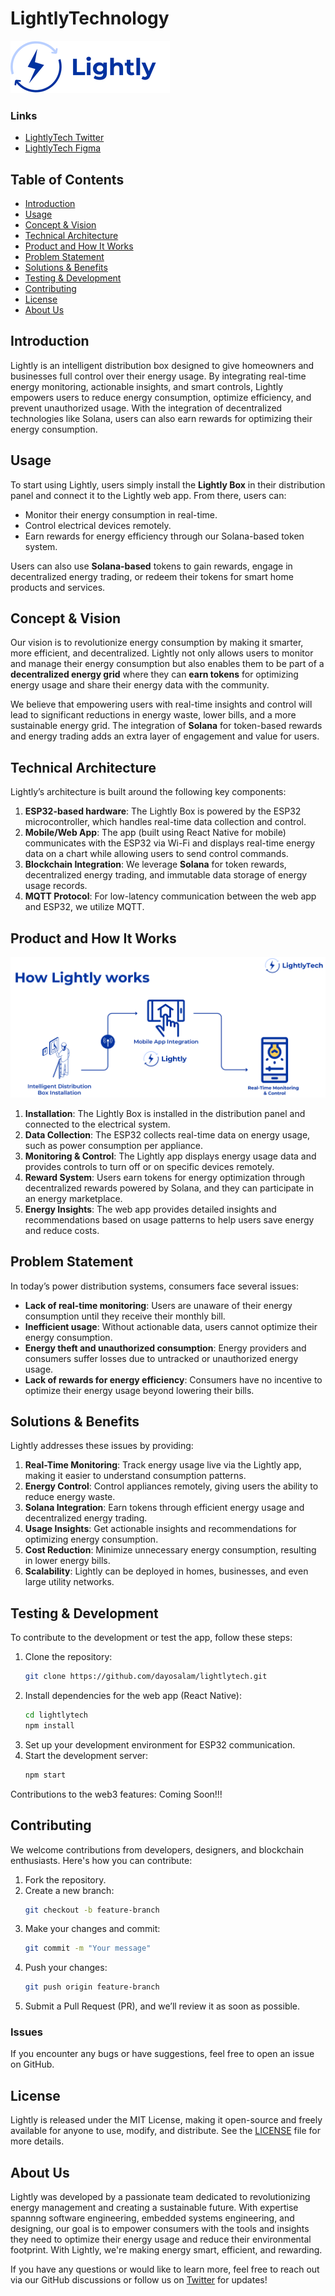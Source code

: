 # LightlyTechnology

![LightlyTechnology!](/assets/images/Lightly.png "LightlyTechnology")

### Links
- [LightlyTech Twitter](https://x.com/lightlytec)
- [LightlyTech Figma](https://www.figma.com/design/sF4cpXZkiBNWwJZbzwSN0W/Lightly?node-id=5-165&node-type=canvas&t=waYj3GG4OgGEk6wL-0)

## Table of Contents

- [Introduction](#introduction)
- [Usage](#usage)
- [Concept & Vision](#concept--vision)
- [Technical Architecture](#technical-architecture)
- [Product and How It Works](#product-and-how-it-works)
- [Problem Statement](#problem-statement)
- [Solutions & Benefits](#solutions--benefits)
- [Testing & Development](#testing--development)
- [Contributing](#contributing)
- [License](#license)
- [About Us](#about-us)


## **Introduction**
Lightly is an intelligent distribution box designed to give homeowners and businesses full control over their energy usage. By integrating real-time energy monitoring, actionable insights, and smart controls, Lightly empowers users to reduce energy consumption, optimize efficiency, and prevent unauthorized usage. With the integration of decentralized technologies like Solana, users can also earn rewards for optimizing their energy consumption.

## **Usage**
To start using Lightly, users simply install the **Lightly Box** in their distribution panel and connect it to the Lightly web app. From there, users can:
- Monitor their energy consumption in real-time.
- Control electrical devices remotely.
- Earn rewards for energy efficiency through our Solana-based token system.

Users can also use **Solana-based** tokens to gain rewards, engage in decentralized energy trading, or redeem their tokens for smart home products and services.

## **Concept & Vision**
Our vision is to revolutionize energy consumption by making it smarter, more efficient, and decentralized. Lightly not only allows users to monitor and manage their energy consumption but also enables them to be part of a **decentralized energy grid** where they can **earn tokens** for optimizing energy usage and share their energy data with the community.

We believe that empowering users with real-time insights and control will lead to significant reductions in energy waste, lower bills, and a more sustainable energy grid. The integration of **Solana** for token-based rewards and energy trading adds an extra layer of engagement and value for users.

## **Technical Architecture**
Lightly’s architecture is built around the following key components:
1. **ESP32-based hardware**: The Lightly Box is powered by the ESP32 microcontroller, which handles real-time data collection and control.
2. **Mobile/Web App**: The app (built using React Native for mobile) communicates with the ESP32 via Wi-Fi and displays real-time energy data on a chart while allowing users to send control commands.
3. **Blockchain Integration**: We leverage **Solana** for token rewards, decentralized energy trading, and immutable data storage of energy usage records.
4. **MQTT Protocol**: For low-latency communication between the web app and ESP32, we utilize MQTT.



## **Product and How It Works**
![How Lightly Works!](/assets/images/How-it-Works.png "How Lightly Works")
1. **Installation**: The Lightly Box is installed in the distribution panel and connected to the electrical system.
2. **Data Collection**: The ESP32 collects real-time data on energy usage, such as power consumption per appliance.
3. **Monitoring & Control**: The Lightly app displays energy usage data and provides controls to turn off or on specific devices remotely.
4. **Reward System**: Users earn tokens for energy optimization through decentralized rewards powered by Solana, and they can participate in an energy marketplace.
5. **Energy Insights**: The web app provides detailed insights and recommendations based on usage patterns to help users save energy and reduce costs.

## **Problem Statement**
In today’s power distribution systems, consumers face several issues:
- **Lack of real-time monitoring**: Users are unaware of their energy consumption until they receive their monthly bill.
- **Inefficient usage**: Without actionable data, users cannot optimize their energy consumption.
- **Energy theft and unauthorized consumption**: Energy providers and consumers suffer losses due to untracked or unauthorized energy usage.
- **Lack of rewards for energy efficiency**: Consumers have no incentive to optimize their energy usage beyond lowering their bills.

## **Solutions & Benefits**
Lightly addresses these issues by providing:
1. **Real-Time Monitoring**: Track energy usage live via the Lightly app, making it easier to understand consumption patterns.
2. **Energy Control**: Control appliances remotely, giving users the ability to reduce energy waste.
3. **Solana Integration**: Earn tokens through efficient energy usage and decentralized energy trading.
4. **Usage Insights**: Get actionable insights and recommendations for optimizing energy consumption.
5. **Cost Reduction**: Minimize unnecessary energy consumption, resulting in lower energy bills.
6. **Scalability**: Lightly can be deployed in homes, businesses, and even large utility networks.

## **Testing & Development**
To contribute to the development or test the app, follow these steps:
1. Clone the repository:
    ```bash
    git clone https://github.com/dayosalam/lightlytech.git
    ```
2. Install dependencies for the web app (React Native):
    ```bash
    cd lightlytech
    npm install
    ```
3. Set up your development environment for ESP32 communication.
4. Start the development server:
    ```bash
    npm start
    ```


Contributions to the web3 features: Coming Soon!!!

## **Contributing**
We welcome contributions from developers, designers, and blockchain enthusiasts. Here's how you can contribute:
1. Fork the repository.
2. Create a new branch:
    ```bash
    git checkout -b feature-branch
    ```
3. Make your changes and commit:
    ```bash
    git commit -m "Your message"
    ```
4. Push your changes:
    ```bash
    git push origin feature-branch
    ```
5. Submit a Pull Request (PR), and we’ll review it as soon as possible.

### **Issues**
If you encounter any bugs or have suggestions, feel free to open an issue on GitHub.

## **License**
Lightly is released under the MIT License, making it open-source and freely available for anyone to use, modify, and distribute. See the [LICENSE](./LICENSE) file for more details.

## **About Us**
Lightly was developed by a passionate team dedicated to revolutionizing energy management and creating a sustainable future. With expertise spannng software engineering, embedded systems engineering, and designing, our goal is to empower consumers with the tools and insights they need to optimize their energy usage and reduce their environmental footprint. With Lightly, we're making energy smart, efficient, and rewarding.

If you have any questions or would like to learn more, feel free to reach out via our GitHub discussions or follow us on [Twitter](https://x.com/lightlytec) for updates!




